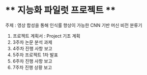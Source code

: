 # ** 지능화 파일럿 프로젝트 ** 

주제 : 영상 합성을 통해 인식률 향상이 가능한 CNN 기반 머신 비전 분류기

1. 프로젝트 계획서 : Project 기초 계획
2. 3주차 논문 분석 과제
3. 4주차 진행 사항 보고
4. 5주차 프로젝트 1차 발표
5. 6주차 진행 사항 보고
6. 7주차 진행 상황 보고

<p align="center">
  
</p>
</br>

